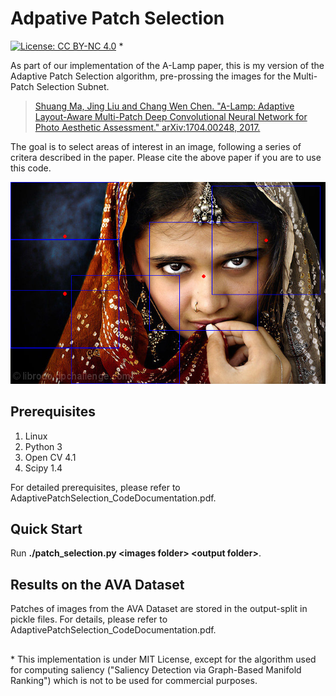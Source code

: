 # Adpative Patch Selection

[![License: CC BY-NC 4.0](https://img.shields.io/badge/License-CC%20BY--NC%204.0-lightgrey.svg)](https://creativecommons.org/licenses/by-nc/4.0/) *

As part of our implementation of the A-Lamp paper, this is my version of the Adaptive Patch Selection algorithm, pre-prossing the images for the Multi-Patch Selection Subnet.

> [Shuang Ma, Jing Liu and Chang Wen Chen. "A-Lamp: Adaptive Layout-Aware Multi-Patch Deep Convolutional Neural Network for Photo Aesthetic Assessment." 	arXiv:1704.00248, 2017.](https://arxiv.org/abs/1704.00248)

The goal is to select areas of interest in an image, following a series of critera described in the paper. Please cite the above paper if you are to use this code.

![Alt text](girl_patches.png?raw=true "Example of patches, to be compared with results from the paper.")

## Prerequisites
1. Linux
2. Python 3 
3. Open CV 4.1
4. Scipy 1.4

For detailed prerequisites, please refer to AdaptivePatchSelection_CodeDocumentation.pdf.

## Quick Start

Run **./patch_selection.py \<images folder\> \<output folder\>**.

## Results on the AVA Dataset

Patches of images from the AVA Dataset are stored in the output-split in pickle files. For details, please refer to AdaptivePatchSelection_CodeDocumentation.pdf.

## 

\* This implementation is under MIT License, except for the algorithm used for computing saliency ("Saliency Detection via Graph-Based Manifold Ranking") which is not to be used for commercial purposes.
